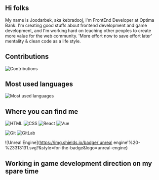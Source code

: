 ## Hi folks

My name is Joodarbek, aka kebradooj, I'm FrontEnd Developer at Optima Bank. I'm creating good stuffs about frontend development and game development, and I'm working hard on teaching other peoples to create more value for the web community. 'More effort now to save effort later' mentality & clean code as a life style.


## Contributions

<img src="https://github-readme-stats.vercel.app/api?username=kebradooj&show_icons=true&count_private=true&title_color=b794f4&text_color=ffffff&icon_color=ffffff&bg_color=1a202c&include_all_commits=true" alt="Contributions" />

## Most used languages

<img src="https://github-readme-stats.vercel.app/api/top-langs/?username=kebradooj&layout=compact&title_color=553c9a&text_color=1a202c" alt="Most used languages" />

## Where you can find me

![HTML](https://img.shields.io/badge/html%20-%23E34F26.svg?&style=for-the-badge&logo=html5&logoColor=white)
![CSS](https://img.shields.io/badge/css%20-%231572B6.svg?&style=for-the-badge&logo=css3)
![React](https://img.shields.io/badge/-React-blue?&style=for-the-badge&logo=react)
![Vue](https://img.shields.io/badge/-Vue-green?&style=for-the-badge&logo=vue.js)

![Git](https://img.shields.io/badge/git%20-%23F05033.svg?&style=for-the-badge&logo=git&logoColor=white)
![GitLab](https://img.shields.io/badge/gitlab%20-%23FCA121.svg?&style=for-the-badge&logo=gitlab)

![Unreal Engine](https://img.shields.io/badge/'unreal engine'%20-%23313131.svg?&style=for-the-badge&logo=unreal-engine)

## Working in game development direction on my spare time

